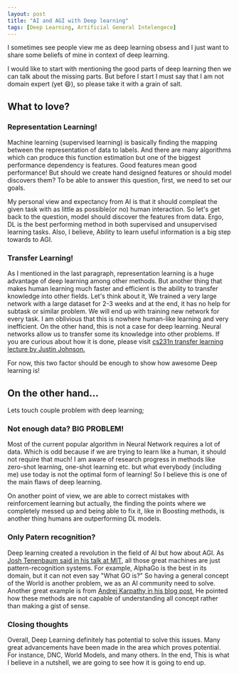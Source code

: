 ```yaml
---
layout: post
title: "AI and AGI with Deep learning"
tags: [Deep Learning, Artificial General Intelengece]
---
```


I sometimes see people view me as deep learning obsess and I just want to share some beliefs of mine in context of deep learning. 

I would like to start with mentioning the good parts of deep learning then we can talk about the missing parts. But before I start I must say that I am not domain expert (yet 😄), so please take it with a grain of salt. 

## What to love?

### Representation Learning!

Machine learning (supervised learning) is basically finding the mapping between the representation of data to labels. And there are many algorithms which can produce this function estimation but one of the biggest performance dependency is features. Good features mean good performance! But should we create hand designed features or should model discovers them? To be able to answer this question, first, we need to set our goals. 

My personal view and expectancy from AI is that it should compleat the given task with as little as possible(or no) human interaction. So let's get back to the question, model should discover the features from data. Ergo, DL is the best performing method in both supervised and unsupervised learning tasks. Also, I believe, Ability to learn useful information is a big step towards to AGI. 

### Transfer Learning!  

As I mentioned in the last paragraph, representation learning is a huge advantage of deep learning among other methods. But another thing that makes human learning much faster and efficient is the ability to transfer knowledge into other fields. Let's think about it, We trained a very large network with a large dataset for 2-3 weeks and at the end, it has no help for subtask or similar problem. We will end up with training new network for every task. I am oblivious that this is nowhere human-like learning and very inefficient. On the other hand, this is not a case for deep learning. Neural networks allow us to transfer some its knowledge into other problems. If you are curious about how it is done, please visit [cs231n transfer learning lecture by Justin Johnson.](https://youtu.be/_JB0AO7QxSA?t=1h9m37s)



For now, this two factor should be enough to show how awesome Deep learning is! 

## On the other hand...

Lets touch couple problem with deep learning;

### Not enough data? BIG PROBLEM!

Most of the current popular algorithm in Neural Network requires a lot of data. Which is odd because if we are trying to learn like a human, it should not require that much! I am aware of research progress in methods like zero-shot learning, one-shot learning etc. but what everybody (including me) use today is not the optimal form of learning! So I believe this is one of the main flaws of deep learning. 

On another point of view, we are able to correct mistakes with reinforcement learning but actually, the finding the points where we completely messed up and being able to fix it, like in Boosting methods, is another thing humans are outperforming DL models. 

### Only Patern recognition?

Deep learning created a revolution in the field of AI but how about AGI. As [Josh Tenenbaum said in his talk at MIT](https://www.youtube.com/watch?v=7ROelYvo8f0), all those great machines are just pattern-recognition systems. For example, AlphaGo is the best in its domain, but it can not even say "What GO is?" So having a general concept of the World is another problem, we as an AI community need to solve. Another great example is from [Andrej Karpathy in his blog post](https://karpathy.github.io/2012/10/22/state-of-computer-vision/), He pointed how these methods are not capable of understanding all concept rather than making a gist of sense. 

### Closing thoughts

Overall, Deep Learning definitely has potential to solve this issues. Many great advancements have been made in the area which proves potential. For instance, DNC, World Models, and many others. In the end, This is what I believe in a nutshell, we are going to see how it is going to end up.

